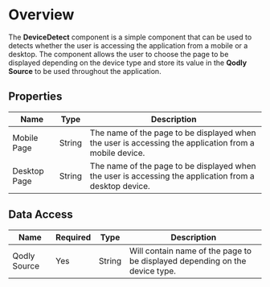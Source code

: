 # Overview

The **DeviceDetect** component is a simple component that can be used to detects whether the user is accessing the application from a mobile or a desktop. The component allows the user to choose the page to be displayed depending on the device type and store its value in the **Qodly Source** to be used throughout the application.

## Properties

| Name         | Type   | Description                                                                                            |
| ------------ | ------ | ------------------------------------------------------------------------------------------------------ |
| Mobile Page  | String | The name of the page to be displayed when the user is accessing the application from a mobile device.  |
| Desktop Page | String | The name of the page to be displayed when the user is accessing the application from a desktop device. |

## Data Access

| Name         | Required | Type   | Description                                                                 |
| ------------ | -------- | ------ | --------------------------------------------------------------------------- |
| Qodly Source | Yes      | String | Will contain name of the page to be displayed depending on the device type. |

